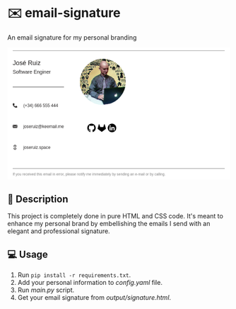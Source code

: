 # :envelope: email-signature

An email signature for my personal branding

<p align="center">
  <img src="example.png">
</p>

## :speech_balloon: Description

This project is completely done in pure HTML and CSS code. It's meant to enhance my personal brand by embellishing the emails I send with an elegant and professional signature.

## :computer: Usage

1. Run `pip install -r requirements.txt`.
2. Add your personal information to _config.yaml_ file.
3. Run _main.py_ script.
4. Get your email signature from _output/signature.html_.
